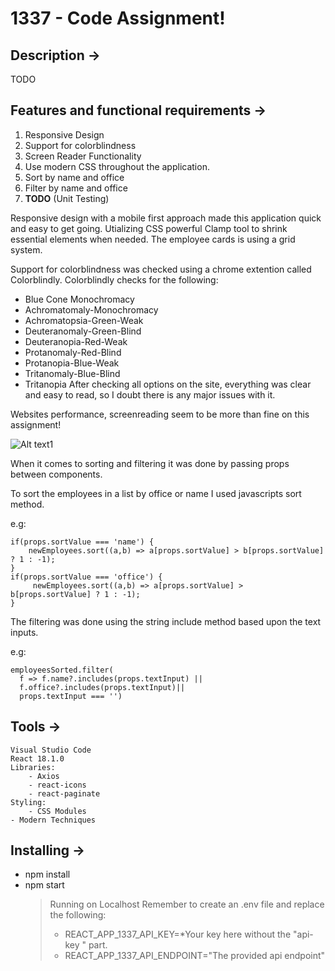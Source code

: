 # 1337 - Code Assignment!

## Description ->

TODO

## Features and functional requirements ->

1. Responsive Design
2. Support for colorblindness
3. Screen Reader Functionality
4. Use modern CSS throughout the application.
5. Sort by name and office
6. Filter by name and office
7. ****TODO**** (Unit Testing)

Responsive design with a mobile first approach made this application quick and easy to get going. 
Utializing CSS powerful Clamp tool to shrink essential elements when needed.
The employee cards is using a grid system.

Support for colorblindness was checked using a chrome extention called Colorblindly.
Colorblindly checks for the following:
   - Blue Cone Monochromacy
   - Achromatomaly-Monochromacy
   - Achromatopsia-Green-Weak
   - Deuteranomaly-Green-Blind
   - Deuteranopia-Red-Weak
   - Protanomaly-Red-Blind
   - Protanopia-Blue-Weak
   - Tritanomaly-Blue-Blind
   - Tritanopia
After checking all options on the site, everything was clear and easy to read, so I doubt there is any
major issues with it.

Websites performance, screenreading seem to be more than fine on this assignment!

![Alt text1](https://i.gyazo.com/1bf160ae4a72be035b7ff502f55269c6.png)

When it comes to sorting and filtering it was done by passing props between components.

To sort the employees in a list by office or name I used javascripts sort method.

e.g:
	
	
	if(props.sortValue === 'name') {
	    newEmployees.sort((a,b) => a[props.sortValue] > b[props.sortValue] ? 1 : -1);
	}
	if(props.sortValue === 'office') {
	     newEmployees.sort((a,b) => a[props.sortValue] > b[props.sortValue] ? 1 : -1);
	}
	  
 The filtering was done using the string include method based upon the text inputs.
 
 e.g:
 
	
	employeesSorted.filter(
	  f => f.name?.includes(props.textInput) || 
	  f.office?.includes(props.textInput)|| 
	  props.textInput === '')
	
## Tools ->
	Visual Studio Code
	React 18.1.0
	Libraries: 
		- Axios
		- react-icons
		- react-paginate 
	Styling:
		- CSS Modules
    - Modern Techniques

## Installing ->
- npm install
- npm start
	> Running on Localhost
	> Remember to create an .env file and replace the following:
	>- REACT_APP_1337_API_KEY=*Your key here without the "api-key " part.
	>- REACT_APP_1337_API_ENDPOINT="The provided api endpoint"
